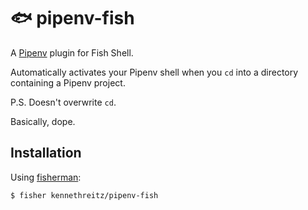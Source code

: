 # 🐟 pipenv-fish

A [Pipenv](http://docs.pipenv.org/en/latest/) plugin for Fish Shell. 

Automatically activates your Pipenv shell when you `cd` into a directory containing a Pipenv project. 

P.S. Doesn't overwrite `cd`.

Basically, dope. 

## Installation

Using [fisherman](https://fisherman.github.io):

    $ fisher kennethreitz/pipenv-fish
